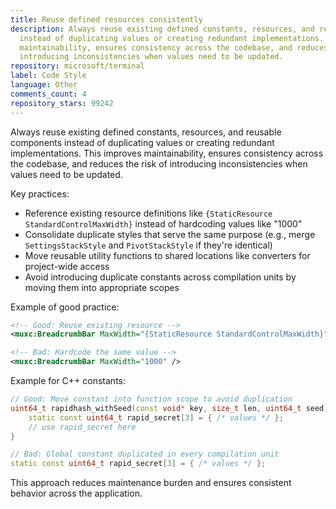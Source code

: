 ```yaml
---
title: Reuse defined resources consistently
description: Always reuse existing defined constants, resources, and reusable components
  instead of duplicating values or creating redundant implementations. This improves
  maintainability, ensures consistency across the codebase, and reduces the risk of
  introducing inconsistencies when values need to be updated.
repository: microsoft/terminal
label: Code Style
language: Other
comments_count: 4
repository_stars: 99242
---
```


Always reuse existing defined constants, resources, and reusable components instead of duplicating values or creating redundant implementations. This improves maintainability, ensures consistency across the codebase, and reduces the risk of introducing inconsistencies when values need to be updated.

Key practices:
- Reference existing resource definitions like `{StaticResource StandardControlMaxWidth}` instead of hardcoding values like "1000"
- Consolidate duplicate styles that serve the same purpose (e.g., merge `SettingsStackStyle` and `PivotStackStyle` if they're identical)
- Move reusable utility functions to shared locations like converters for project-wide access
- Avoid introducing duplicate constants across compilation units by moving them into appropriate scopes

Example of good practice:
```xml
<!-- Good: Reuse existing resource -->
<muxc:BreadcrumbBar MaxWidth="{StaticResource StandardControlMaxWidth}" />

<!-- Bad: Hardcode the same value -->
<muxc:BreadcrumbBar MaxWidth="1000" />
```

Example for C++ constants:
```cpp
// Good: Move constant into function scope to avoid duplication
uint64_t rapidhash_withSeed(const void* key, size_t len, uint64_t seed) {
    static const uint64_t rapid_secret[3] = { /* values */ };
    // use rapid_secret here
}

// Bad: Global constant duplicated in every compilation unit
static const uint64_t rapid_secret[3] = { /* values */ };
```

This approach reduces maintenance burden and ensures consistent behavior across the application.